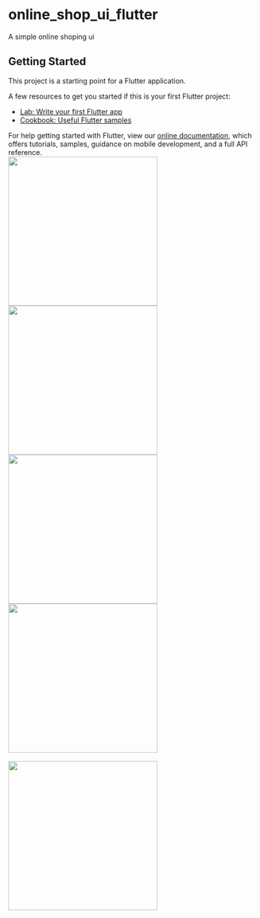 # online_shop_ui_flutter

A simple online shoping ui

## Getting Started

This project is a starting point for a Flutter application.

A few resources to get you started if this is your first Flutter project:

- [Lab: Write your first Flutter app](https://flutter.dev/docs/get-started/codelab)
- [Cookbook: Useful Flutter samples](https://flutter.dev/docs/cookbook)

For help getting started with Flutter, view our
[online documentation](https://flutter.dev/docs), which offers tutorials,
samples, guidance on mobile development, and a full API reference.
<br>
<img src="https://raw.github.com/codebysanjay/Online_Shopping_UI/master/Screenshot_1.png" width="300" />
<img src="https://raw.github.com/codebysanjay/Online_Shopping_UI/master/Screenshot_2.png" width="300" />
<br>
<img src="https://raw.github.com/codebysanjay/Online_Shopping_UI/master/Screenshot_3.png" width="300" />
<img src="https://raw.github.com/codebysanjay/Online_Shopping_UI/master/Screenshot_4.png" width="300" />
<br>
<br>
<a href="https://github.com/codebysanjay/Online_Shopping_UI/raw/master/app-release.apk"><img src="https://raw.github.com/codebysanjay/Online_Shopping_UI/master/gplay.png" width="300" /></a>
